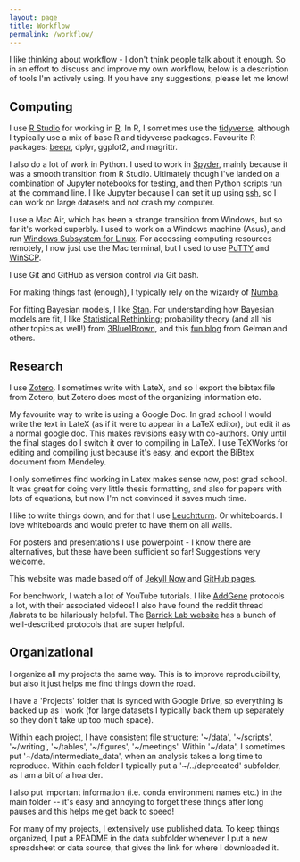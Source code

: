 ```yaml
---
layout: page
title: Workflow
permalink: /workflow/
---
```

  
I like thinking about workflow - I don't think people talk about it enough. So in an effort to discuss and improve my own workflow, below is a description of tools I'm actively using. If you have any suggestions, please let me know!

## Computing

I use [R Studio](https://www.rstudio.com/) for working in [R](https://www.r-project.org/).  In R, I sometimes use the [tidyverse](http://www.tidyverse.org/), although I typically use a mix of base 
R and tidyverse packages. Favourite R packages: [beepr](https://cran.r-project.org/web/packages/beepr/index.html), dplyr, ggplot2, and magrittr.

I also do a lot of work in Python. I used to work in [Spyder](https://pythonhosted.org/spyder/), mainly because it was a smooth transition from R Studio. Ultimately though I've landed on a combination 
of Jupyter notebooks for testing, and then Python scripts run at the command line. I like Jupyter because I can set it up using 
[ssh](https://fizzylogic.nl/2017/11/06/edit-jupyter-notebooks-over-ssh/), so I can work on large datasets and not crash my computer.

I use a Mac Air, which has been a strange transition from Windows, but so far it's worked superbly. I used to work on a Windows machine (Asus), and run [Windows Subsystem for 
Linux](https://msdn.microsoft.com/en-us/commandline/wsl/about). 
For accessing computing resources remotely, I now just use the Mac terminal, but I used to use [PuTTY](https://www.chiark.greenend.org.uk/~sgtatham/putty/) and 
[WinSCP](https://winscp.net/eng/download.php).

I use Git and GitHub as version control via Git bash.

For making things fast (enough), I typically rely on the wizardy of [Numba](https://numba.pydata.org/).

For fitting Bayesian models, I like [Stan](https://mc-stan.org/). For understanding how Bayesian models are fit, I like [Statistical Rethinking](https://xcelab.net/rm/statistical-rethinking/); 
probability theory (and all his other topics as well!) from [3Blue1Brown](https://www.youtube.com/@3blue1brown), and this [fun blog](https://statmodeling.stat.columbia.edu/) from Gelman and others.

## Research

I use [Zotero](https://www.zotero.org/). I sometimes write with LateX, and so I export the bibtex file from Zotero, but Zotero does most of the organizing information etc.

My favourite way to write is using a Google Doc. In grad school I would write the text in LateX (as if it were to appear in a LaTeX editor), but edit it as a normal google doc. This makes revisions 
easy with co-authors. Only until the final stages do I switch it over to compiling in 
LaTeX. I use TeXWorks for editing and compiling just because it's easy, and export the BiBtex document from Mendeley.

I only sometimes find working in Latex makes sense now, post grad school. It was great for doing very little thesis formatting, and also for papers with lots of equations, but now I'm not convinced it 
saves much time.

I like to write things down, and for that I use [Leuchtturm](https://www.leuchtturm1917.us/notebooks/). Or whiteboards. I love whiteboards and would prefer to have them on all walls.

For posters and presentations I use powerpoint - I know there are alternatives, but these have been sufficient so far! Suggestions very welcome.

This website was made based off of [Jekyll Now](https://github.com/barryclark/jekyll-now) and [GitHub pages](https://pages.github.com/).

For benchwork, I watch a lot of YouTube tutorials. I like [AddGene](https://www.addgene.org/protocols/) protocols a lot, with their associated videos! I also have found the reddit thread /labrats to 
be hilariously helpful. The [Barrick Lab website](https://barricklab.org/twiki/bin/view/Lab/ProtocolList) has a bunch of well-described protocols that are super helpful. 

## Organizational

I organize all my projects the same way. This is to improve reproducibility, but also it just helps me find things down the road. 

I have a 'Projects' folder that is synced with Google Drive, so everything is backed up as I work (for large datasets I typically back them up separately so they don't take up too much space).

 Within each project, I have consistent file structure: '~/data', '~/scripts', '~/writing', '~/tables', '~/figures', '~/meetings'. Within '~/data', I sometimes put '~/data/intermediate_data', when an 
analysis 
takes a long time to reproduce. Within each folder I typically put a '~/../deprecated' subfolder, as I am a bit of a hoarder. 

I also put important information (i.e. conda environment names etc.) in the main folder -- it's easy and annoying to forget these things after long pauses and this helps me get back to speed!

For many of my projects, I extensively use published data. To keep things organized, I put a README in the data subfolder whenever I put a new spreadsheet or data source, that gives the link for where 
I downloaded it. 
